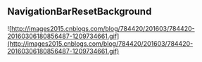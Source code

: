 ## NavigationBarResetBackground

![http://images2015.cnblogs.com/blog/784420/201603/784420-20160306180856487-1209734661.gif](http://images2015.cnblogs.com/blog/784420/201603/784420-20160306180856487-1209734661.gif)